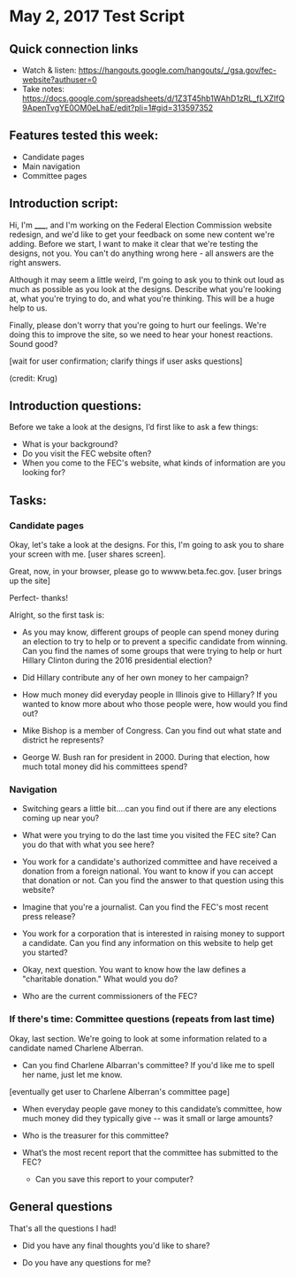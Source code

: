 # May 2, 2017 Test Script

## Quick connection links

- Watch & listen: <https://hangouts.google.com/hangouts/_/gsa.gov/fec-website?authuser=0>
- Take notes: <https://docs.google.com/spreadsheets/d/1Z3T45hb1WAhD1zRL_fLXZlfQ9ApenTvgYE0OM0eLhaE/edit?pli=1#gid=313597352>

## Features tested this week:

- Candidate pages
- Main navigation
- Committee pages

## Introduction script: 

Hi, I'm **___**, and I'm working on the Federal Election Commission website redesign, and we'd like to get your feedback on some new content we're adding. Before we start, I want to make it clear that we're testing the designs, not you. You can't do anything wrong here - all answers are the right answers.

Although it may seem a little weird, I'm going to ask you to think out loud as much as possible as you look at the designs. Describe what you're looking at, what you're trying to do, and what you're thinking. This will be a huge help to us.

Finally, please don't worry that you're going to hurt our feelings. We're doing this to improve the site, so we need to hear your honest reactions. Sound good?

[wait for user confirmation; clarify things if user asks questions]

(credit: Krug)

## Introduction questions:

Before we take a look at the designs, I’d first like to ask a few things:

- What is your background?
- Do you visit the FEC website often?
- When you come to the FEC's website, what kinds of information are you looking for? 

## Tasks:

### Candidate pages

Okay, let's take a look at the designs. For this, I'm going to ask you to share your screen with me. [user shares screen].

Great, now, in your browser, please go to wwww.beta.fec.gov. [user brings up the site]

Perfect- thanks! 

Alright, so the first task is:

- As you may know, different groups of people can spend money during an election to try to help or to prevent a specific candidate from winning. Can you find the names of some groups that were trying to help or hurt Hillary Clinton during the 2016 presidential election? 

- Did Hillary contribute any of her own money to her campaign? 

- How much money did everyday people in Illinois give to Hillary? If you wanted to know more about who those people were, how would you find out?

- Mike Bishop is a member of Congress. Can you find out what state and district he represents? 

- George W. Bush ran for president in 2000. During that election, how much total money did his committees spend?

### Navigation

- Switching gears a little bit....can you find out if there are any elections coming up near you? 

- What were you trying to do the last time you visited the FEC site? Can you do that with what you see here?

- You work for a candidate's authorized committee and have received a donation from a foreign national. You want to know if you can accept that donation or not. Can you find the answer to that question using this website?

- Imagine that you're a journalist. Can you find the FEC's most recent press release?

- You work for a corporation that is interested in raising money to support a candidate. Can you find any information on this website to help get you started?

- Okay, next question. You want to know how the law defines a "charitable donation." What would you do?

- Who are the current commissioners of the FEC?


### If there's time: Committee questions (repeats from last time)

Okay, last section. We're going to look at some information related to a candidate named Charlene Alberran. 

- Can you find Charlene Albarran's committee? If you'd like me to spell her name, just let me know. 

[eventually get user to Charlene Alberran's committee page]

- When everyday people gave money to this candidate’s committee, how much money did they typically give -- was it small or large amounts?

- Who is the treasurer for this committee?

- What’s the most recent report that the committee has submitted to the FEC?
    - Can you save this report to your computer?


## General questions

That's all the questions I had!

- Did you have any final thoughts you'd like to share?

- Do you have any questions for me?







